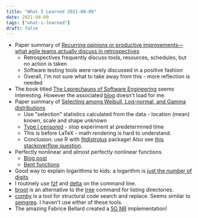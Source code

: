 ```yaml
---
title: "What I Learned 2021-08-09"
date: 2021-08-09
tags: ["what-i-learned"]
draft: false
---
```


- Paper summary of [Recurring opinions or productive improvements—what agile teams actually discuss in retrospectives](https://link.springer.com/article/10.1007/s10664-016-9464-2)
	- Retrospectives frequently discuss tools, resources, schedules, but no action is taken
	- Software testing tools were rarely discussed in a positive fashion
	- Overall, I'm not sure what to take away from this - more reflection is needed
- The book titled [The Leprechauns of Software Engineering](https://leanpub.com/leprechauns) seems interesting. However the associated [blog](https://leprechauns-book.tumblr.com/) doesn't load for me. 
- Paper summary of [Selecting among Weibull, Log-normal, and Gamma distributions](https://www4.stat.ncsu.edu/~boos/library/mimeo.archive/ISMS__1609.pdf)
	- Use "selection" statistics calculated from the data - location (mean) known, scale and shape unknown
	- [Type I censored](https://en.wikipedia.org/wiki/Censoring_(statistics)) - stop experiment at predetermined time
	- This is before LaTeX - math rendering is hard to understand.
	- Conclusion: use R with [fitdistrplus](https://cran.r-project.org/web/packages/fitdistrplus/vignettes/paper2JSS.pdf) package! Also see [this stackoverflow question](https://stats.stackexchange.com/questions/132652/how-to-determine-which-distribution-fits-my-data-best).
- Perfectly nonlinear and almost perfectly nonlinear functions
	- [Blog post](https://www.johndcook.com/blog/2020/10/09/perfectly-nonlinear-functions/)
	- [Bent functions](https://en.wikipedia.org/wiki/Bent_function)
- Good way to explain logarithms to kids: a logarithm is [just the number of digits](https://probablydance.com/2021/07/29/a-logarithm-is-just-the-number-of-digits/)
- I routinely use [fzf](https://github.com/junegunn/fzf) and [delta](https://github.com/dandavison/delta) on the command line.
- [broot](https://github.com/Canop/broot) is an alternative to the [tree](https://en.wikipedia.org/wiki/Tree_(command)) command for listing directories.
- [comby](https://github.com/comby-tools/comby) is a tool for structural code search and replace. Seems similar to [semgrep](https://github.com/returntocorp/semgrep). I haven't use either of these tools. 
- The amazing Fabrice Bellard created a [5G NR](https://bellard.org/lte/) implementation!

